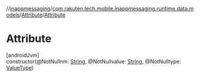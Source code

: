 //[inappmessaging](../../../index.md)/[com.rakuten.tech.mobile.inappmessaging.runtime.data.models](../index.md)/[Attribute](index.md)/[Attribute](-attribute.md)

# Attribute

[androidJvm]\
constructor(@NotNullnm: [String](https://kotlinlang.org/api/latest/jvm/stdlib/kotlin/-string/index.html), @NotNullvalue: [String](https://kotlinlang.org/api/latest/jvm/stdlib/kotlin/-string/index.html), @NotNulltype: [ValueType](../../com.rakuten.tech.mobile.inappmessaging.runtime.data.enums/-value-type/index.md))
